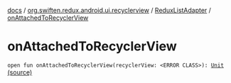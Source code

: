 [docs](../../index.md) / [org.swiften.redux.android.ui.recyclerview](../index.md) / [ReduxListAdapter](index.md) / [onAttachedToRecyclerView](./on-attached-to-recycler-view.md)

# onAttachedToRecyclerView

`open fun onAttachedToRecyclerView(recyclerView: <ERROR CLASS>): `[`Unit`](https://kotlinlang.org/api/latest/jvm/stdlib/kotlin/-unit/index.html) [(source)](https://github.com/protoman92/KotlinRedux/tree/master/android/android-recyclerview/src/main/java/org/swiften/redux/android/ui/recyclerview/DiffedAdapter.kt#L105)